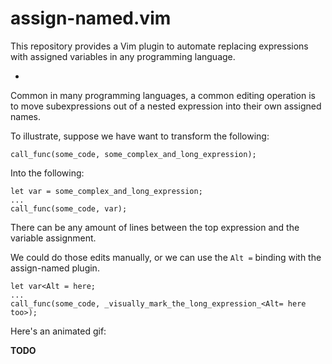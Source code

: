 # assign-named.vim

This repository provides a Vim plugin to automate replacing expressions with
assigned variables in any programming language.

-

Common in many programming languages, a common editing operation is to move
subexpressions out of a nested expression into their own assigned names.

To illustrate, suppose we have want to transform the following:

    call_func(some_code, some_complex_and_long_expression);

Into the following:

	let var = some_complex_and_long_expression;
	...
    call_func(some_code, var);

There can be any amount of lines between the top expression and the variable
assignment.

We could do those edits manually, or we can use the `Alt =` binding with the
assign-named plugin.

	let var<Alt = here;
	...
    call_func(some_code, _visually_mark_the_long_expression_<Alt= here too>);

Here's an animated gif:

__TODO__

